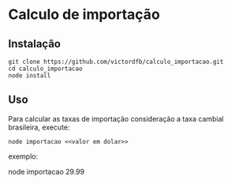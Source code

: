 Calculo de importação
=====================

Instalação
----------

	
	git clone https://github.com/victordfb/calculo_importacao.git
	cd calculo_importacao
	node install
	

Uso
---

Para calcular as taxas de importação consideração a taxa cambial brasileira, execute:

	node importacao <<valor em dolar>>

exemplo:

node importacao 29.99

